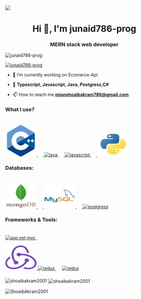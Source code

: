 <img src="https://geekflare.com/wp-content/uploads/2022/10/Heres-What-it-Means-to-Be-a-Full-Stack-Developer.jpeg" />
<h1 align="center">Hi 👋, I'm junaid786-prog</h1>
<h3 align="center">MERN stack web developer</h3>

<p align="left"> <img src="https://komarev.com/ghpvc/?username=junaid786-prog&label=Profile%20views&color=0e75b6&style=flat" alt="junaid786-prog" /> </p>

<p align="left"> <a href="https://github.com/ryo-ma/github-profile-trophy"><img src="https://github-profile-trophy.vercel.app/?username=junaid786-prog" alt="junaid786-prog" /></a> </p>

- 🔭 I’m currently working on Ecomerce-Api

- 💬 **Typescript, Javascript, Java, Postgress,C#**

- 📫 How to reach me **mianshoaibakram786@gmail.com**


<h3 align="left">What I use?</h3>
<h1>   </h1>

<a href="https://www.w3schools.com/cpp/" target="_blank" rel="noreferrer"> <img src="https://raw.githubusercontent.com/devicons/devicon/master/icons/cplusplus/cplusplus-original.svg" alt="cplusplus" width="100" height="100"/> </a>&nbsp;&nbsp;&nbsp;&nbsp;<a href="https://www.w3schools.com/cpp/" target="_blank" rel="noreferrer"> <img src="https://cdn-icons-png.flaticon.com/512/226/226777.png" alt="java" width="100" height="100"/> </a>&nbsp;&nbsp;&nbsp;&nbsp;<a href="https://developer.mozilla.org/en-US/docs/Web/JavaScript" target="_blank" rel="noreferrer"> <img src="https://i.blogs.es/4e5c86/650_1000_node/1366_2000.jpeg" alt="javascript" width="100" height="90"/> </a>&nbsp;&nbsp;&nbsp;&nbsp;<a href="https://www.python.org" target="_blank" rel="noreferrer"> <img src="https://raw.githubusercontent.com/devicons/devicon/master/icons/python/python-original.svg" alt="python" width="100" height="80"/> </a>
<h3 align="left">Databases:</h3>
<h1>   </h1>
<a href="https://www.mongodb.com/" target="_blank" rel="noreferrer"> <img src="https://raw.githubusercontent.com/devicons/devicon/master/icons/mongodb/mongodb-original-wordmark.svg" alt="mongodb" width="100" height="80"/> </a> &nbsp;&nbsp;&nbsp;&nbsp;<a href="https://www.mysql.com/" target="_blank" rel="noreferrer"> <img src="https://raw.githubusercontent.com/devicons/devicon/master/icons/mysql/mysql-original-wordmark.svg" alt="mysql" width="100" height="80"/> </a>
&nbsp;&nbsp;&nbsp;&nbsp;<a href="https://www.mysql.com/" target="_blank" rel="noreferrer"> <img src="https://upload.wikimedia.org/wikipedia/commons/thumb/2/29/Postgresql_elephant.svg/1200px-Postgresql_elephant.svg.png" alt="postgress" width="100" height="70"/> </a>

<h3 align="left">Frameworks & Tools:</h3>
<h1>   </h1>

 <a href="https://learn.microsoft.com/en-us/aspnet/" target="_blank" rel="noreferrer"> <img src="https://commons.wikimedia.org/wiki/File:.NET_Core_Logo.svg" alt="asp.net mvc" width="100" height="80"/> </a> &nbsp;&nbsp;&nbsp;&nbsp;

 <a href="https://redux.js.org" target="_blank" rel="noreferrer"> <img src="https://raw.githubusercontent.com/devicons/devicon/master/icons/redux/redux-original.svg" alt="redux" width="100" height="80"/> </a>
 <a href="https://redux.js.org" target="_blank" rel="noreferrer"> <img src="https://inapp.com/wp-content/uploads/elementor/thumbs/express-js-01-1-q05uw85vt1jqloiy5k82sfy7tgvysgt1uqld8slsbc.png" alt="redux" width="200" height="80"/> </a>
 &nbsp;&nbsp;&nbsp;&nbsp; 
 <a href="https://redux.js.org" target="_blank" rel="noreferrer"> <img src="https://www.docker.com/wp-content/uploads/2022/03/Moby-logo.png" alt="redux" width="100" height="80"/> </a>
 
 <h3> </h3>
<p><img align="left" src="https://github-readme-stats.vercel.app/api/top-langs?username=shoaibakram2001&show_icons=true&locale=en&layout=compact" alt="shoaibakram2001" /></p>

<p>&nbsp;<img align="center" src="https://github-readme-stats.vercel.app/api?username=shoaibakram2001&show_icons=true&locale=en" alt="shoaibakram2001" /></p>

<p><img align="center" src="https://github-readme-streak-stats.herokuapp.com/?user=shoaibakram2001&" alt="ShoaibAkram2001" /></p>
